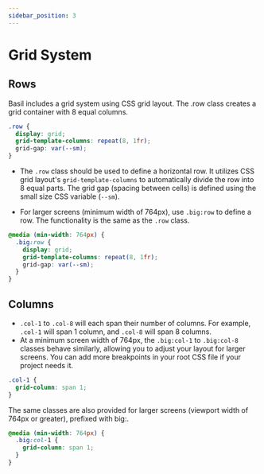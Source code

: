 ```yaml
---
sidebar_position: 3
---
```


# Grid System

## Rows

Basil includes a grid system using CSS grid layout. The .row class creates a grid container with 8 equal columns.

```css
.row {
  display: grid;
  grid-template-columns: repeat(8, 1fr);
  grid-gap: var(--sm);
}
```

- The `.row` class should be used to define a horizontal row. It utilizes CSS grid layout's `grid-template-columns` to automatically divide the row into 8 equal parts. The grid gap (spacing between cells) is defined using the small size CSS variable (`--sm`).

- For larger screens (minimum width of 764px), use `.big:row` to define a row. The functionality is the same as the `.row` class.

```css
@media (min-width: 764px) {
  .big:row {
    display: grid;
    grid-template-columns: repeat(8, 1fr);
    grid-gap: var(--sm);
  }
}
```

## Columns

- `.col-1` to `.col-8` will each span their number of columns. For example, `.col-1` will span 1 column, and `.col-8` will span 8 columns.
- At a minimum screen width of 764px, the `.big:col-1` to `.big:col-8` classes behave similarly, allowing you to adjust your layout for larger screens. You can add more breakpoints in your root CSS file if your project needs it.

```css
.col-1 {
  grid-column: span 1;
}
```

The same classes are also provided for larger screens (viewport width of 764px or greater), prefixed with big:.

```css
@media (min-width: 764px) {
  .big:col-1 {
    grid-column: span 1;
  }
}
```
